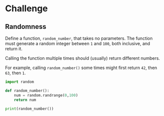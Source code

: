 # Challenge

## Randomness

Define a function, `random_number`, that takes no parameters. The function must generate a random integer between `1` and `100`, both inclusive, and return it.

Calling the function multiple times should (usually) return different numbers.

For example, calling `random_number()` some times might first return `42`, then `63`, then `1`.

```python
import random

def random_number():
	num = random.randrange(0,100)
	return num

print(random_number())
```


